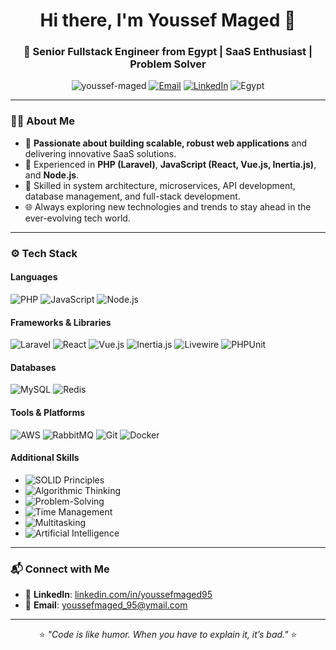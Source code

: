 <h1 align="center">Hi there, I'm Youssef Maged 👋</h1>
<h3 align="center">🚀 Senior Fullstack Engineer from Egypt | SaaS Enthusiast | Problem Solver</h3>

<p align="center">
  <img src="https://komarev.com/ghpvc/?username=youssef-maged&label=Profile%20Views&color=0e75b6&style=flat" alt="youssef-maged" />
  <a href="mailto:youssefmaged_95@ymail.com" target="_blank"><img src="https://img.shields.io/badge/Email-Contact%20Me-blue" alt="Email"></a>
  <a href="https://www.linkedin.com/in/youssefmaged95" target="_blank"><img src="https://img.shields.io/badge/LinkedIn-Connect-blue" alt="LinkedIn"></a>
  <img src="https://img.shields.io/badge/Egypt-🇪🇬-red" alt="Egypt">
</p>

---

### 👨‍💻 About Me
- 🌟 **Passionate about building scalable, robust web applications** and delivering innovative SaaS solutions.  
- 💼 Experienced in **PHP (Laravel)**, **JavaScript (React, Vue.js, Inertia.js)**, and **Node.js**.  
- 🔧 Skilled in system architecture, microservices, API development, database management, and full-stack development.  
- 🌐 Always exploring new technologies and trends to stay ahead in the ever-evolving tech world.  

---

### ⚙️ Tech Stack
#### **Languages**
![PHP](https://img.shields.io/badge/PHP-777BB4?style=flat&logo=php&logoColor=white)
![JavaScript](https://img.shields.io/badge/JavaScript-F7DF1E?style=flat&logo=javascript&logoColor=black)
![Node.js](https://img.shields.io/badge/Node.js-339933?style=flat&logo=node.js&logoColor=white)

#### **Frameworks & Libraries**
![Laravel](https://img.shields.io/badge/Laravel-FF2D20?style=flat&logo=laravel&logoColor=white)
![React](https://img.shields.io/badge/React-61DAFB?style=flat&logo=react&logoColor=black)
![Vue.js](https://img.shields.io/badge/Vue.js-4FC08D?style=flat&logo=vue.js&logoColor=white)
![Inertia.js](https://img.shields.io/badge/Inertia.js-800000?style=flat&logo=inertia)
![Livewire](https://img.shields.io/badge/Livewire-4E5D94?style=flat)
![PHPUnit](https://img.shields.io/badge/PHPUnit-6DB33F?style=flat&logo=php&logoColor=white)

#### **Databases**
![MySQL](https://img.shields.io/badge/MySQL-4479A1?style=flat&logo=mysql&logoColor=white)
![Redis](https://img.shields.io/badge/Redis-DC382D?style=flat&logo=redis&logoColor=white)

#### **Tools & Platforms**
![AWS](https://img.shields.io/badge/AWS-232F3E?style=flat&logo=amazon-aws&logoColor=white)
![RabbitMQ](https://img.shields.io/badge/RabbitMQ-FF6600?style=flat&logo=rabbitmq&logoColor=white)
![Git](https://img.shields.io/badge/Git-F05032?style=flat&logo=git&logoColor=white)
![Docker](https://img.shields.io/badge/Docker-2496ED?style=flat&logo=docker&logoColor=white)

#### **Additional Skills**
- ![SOLID Principles](https://img.shields.io/badge/SOLID%20Principles-blue)
- ![Algorithmic Thinking](https://img.shields.io/badge/Algorithmic%20Thinking-orange)
- ![Problem-Solving](https://img.shields.io/badge/Problem--Solving-green)
- ![Time Management](https://img.shields.io/badge/Time%20Management-purple)
- ![Multitasking](https://img.shields.io/badge/Multitasking-yellow)
- ![Artificial Intelligence](https://img.shields.io/badge/Artificial%20Intelligence-red)

---

### 📬 Connect with Me
- 💼 **LinkedIn**: <a href="https://www.linkedin.com/in/youssefmaged95" target="_blank">linkedin.com/in/youssefmaged95</a>  
- 📧 **Email**: <a href="mailto:youssefmaged_95@ymail.com" target="_blank">youssefmaged_95@ymail.com</a>

---

<p align="center">⭐️ <i>"Code is like humor. When you have to explain it, it’s bad."</i> ⭐️</p>
